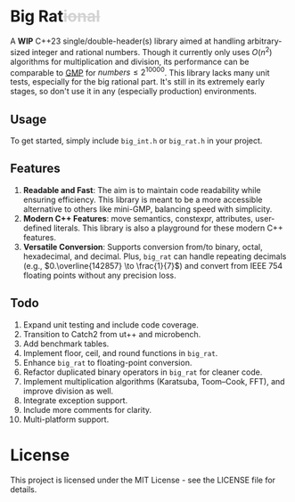 # Big Rat<span style="color:lightgrey">~~ional~~</span>

A **WIP** C++23 single/double-header(s) library aimed at handling arbitrary-sized integer and rational numbers. 
Though it currently only uses $O(n^{2})$ algorithms for multiplication and division, its performance can be comparable to [GMP](https://gmplib.org/) for $numbers \leq 2^{10000}$. This library lacks many unit tests, especially for the big rational part. It's still in its extremely early stages, so don't use it in any (especially production) environments.

## Usage
To get started, simply include `big_int.h` or `big_rat.h` in your project.

## Features
1. **Readable and Fast**: The aim is to maintain code readability while ensuring efficiency. This library is meant to be a more accessible alternative to others like mini-GMP, balancing speed with simplicity.
2. **Modern C++ Features**: move semantics, constexpr, attributes, user-defined literals. This library is also a playground for these modern C++ features.
3. **Versatile Conversion**: Supports conversion from/to binary, octal, hexadecimal, and decimal. Plus, `big_rat` can handle repeating decimals (e.g., $0.\overline{142857} \to \frac{1}{7}$) and convert from IEEE 754 floating points without any precision loss.

## Todo
1.  Expand unit testing and include code coverage.
2.  Transition to Catch2 from ut++ and microbench.
3.  Add benchmark tables.
4.  Implement floor, ceil, and round functions in `big_rat`.
5.  Enhance `big_rat` to floating-point conversion.
6.  Refactor duplicated binary operators in `big_rat` for cleaner code.
7.  Implement multiplication algorithms (Karatsuba, Toom–Cook, FFT), and improve division as well.
8.  Integrate exception support.
9.  Include more comments for clarity.
10. Multi-platform support.

# License

This project is licensed under the MIT License - see the LICENSE file for details. 
